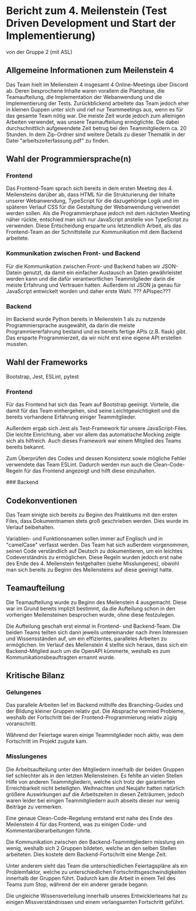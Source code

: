 # Bericht zum 4. Meilenstein (Test Driven Development und Start der Implementierung)
von der Gruppe 2 (mit ASL)

## Allgemeine Informationen zum Meilenstein 4
<p>Das Team hielt im Meilenstein 4 insgesamt 4 Online-Meetings über Discord ab. Deren besprochene Inhalte waren vorallem die Planphase, die Teamaufteilung, die Implementation der Webanwendung und die Implementierung der Tests. Zurückblickend arbeitete das Team jedoch eher in kleinen Guppen unter sich und rief nur Teammeetings aus, wenn es für das gesamte Team nötig war. Die meiste Zeit wurde jedoch zum alleinigen Arbeiten verwendet, was unsere Teamaufteilung ermöglichte. Die dabei durchschnittlich aufgewendete Zeit betrug bei den Teammitgliedern ca. 20 Stunden. In dem Zip-Ordner sind weitere Details zu dieser Thematik in der Datei "arbeitszeiterfassung.pdf" zu finden.</p>


## Wahl der Programmiersprache(n)
### Frontend
<p>Das Frontend-Team sprach sich bereits in dem ersten Meeting des 4. Meilensteins darüber ab, dass HTML für die Strukturierung der Inhalte unserer Webanwendung, TypeScript für die dazugehörige Logik und im späteren Verlauf CSS für die Gestaltung der Webanwendung verwendet werden sollen. Als die Programmierphase jedoch mit dem nächsten Meeting näher rückte, entschied man sich nur JavaScript anstelle von TypeScript zu verwenden. Diese Entscheidung ersparte uns letztendlich Arbeit, als das Frontend-Team an der Schnittstelle zur Kommunikation mit dem Backend arbeitete.</p>

### Kommunikation zwischen Front- und Backend
<p>Für die Kommunikation zwischen Front- und Backend haben wir JSON-Datein genutzt, da damit ein einfacher Austausch an Daten gewährleistet werden kann und die dafür verantwortlichen Teammitglieder darin die meiste Erfahrung und Vertrauen hatten. Außerdem ist JSON ja genau für JavaScript entwickelt worden und daher erste Wahl. ??? APIspec???</p>

### Backend
<p>Im Backend wurde Python bereits in Meilenstein 1 als zu nutzende Programmiersprache ausgewählt, da darin die meiste Programmiererfahrung bestand und es bereits fertige APIs (z.B. flask) gibt. Das ersparte Programmierzeit, da wir nicht erst eine eigene API erstellen mussten.</p>


## Wahl der Frameworks
Bootstrap, Jest, ESLint, pytest
### Frontend
<p>Für das Frontend hat sich das Team auf Bootstrap geeinigt. Vorteile, die damit für das Team einhergehen, sind seine Leichtgewichtigkeit und die bereits vorhandene Erfahrung einiger Teammitglieder.</p>
<p>Außerdem ergab sich Jest als Test-Framework für unsere JavaScript-Files. Die leichte Einrichtung, aber vor allem das automatische Mocking zeigte sich als hilfreich. Auch dieses Framework war einem Mitglied des Teams bereits bekannt.</p>
<p>Zum Überprüfen des Codes und dessen Konsistenz sowie mögliche Fehler verwendete das Team ESLint. Dadurch werden nun auch die Clean-Code-Regeln für das Frontend angezeigt und hilft diese einzuhalten.</p>
### Backend
<p></p>


## Codekonventionen
<p>Das Team einigte sich bereits zu Beginn des Praktikums mit den ersten Files, dass Dokumentnamen stets groß geschrieben werden. Dies wurde im Verlauf beibehalten.</p>
<p>Variablen- und Funktionsnamen sollen immer auf Englisch und in "camelCase" verfasst werden. Das Team hat sich außerdem vorgenommen, seinen Code verständlich auf Deutsch zu dokumentieren, um ein leichtes Codeverständnis zu ermöglichen. Diese Regeln wurden jedoch erst nahe des Ende des 4. Meilenstein festgehalten (siehe Misslungenes), obwohl man sich bereits zu Beginn des Meilensteins auf diese geeinigt hatte.</p>


## Teamaufteilung
<p>Die Teamaufteilung wurde zu Beginn des Meilenstein 4 ausgemacht. Diese war im Grund bereits implizit bestimmt, da die Aufteilung schon in den vorherigen Meilensteinen besprochen wurde, ohne diese festzulegen.</p>
<p>Die Aufteilung geschah erst einmal in Frontend- und Backend-Team. Die beiden Teams teilten sich dann jeweils untereinander nach ihren Interessen und Wissensständen auf, um ein effizientes, paralleles Arbeiten zu ermöglichen. Im Verlauf des Meilenstein 4 stellte sich heraus, dass sich ein Backend-Mitglied auch um die OpenAPI kümmerte, weshalb es zum Kommunikationsbeauftragten ernannt wurde.</p>


## Kritische Bilanz
### Gelungenes
<p>Das parallele Arbeiten lief im Backend mithilfe des Branching-Guides und der Bildung kleiner Gruppen relativ gut. Die Absprache vermied Probleme, weshalb der Fortschritt bei der Frontend-Programmierung relativ zügig voranschritt.</p>
<p>Während der Feiertage waren einige Teammitglieder noch aktiv, was dem Fortschritt im Projekt zugute kam.</p>

### Misslungenes
<p>Die Arbeitsaufteilung unter den Mitgliedern innerhalb der beiden Gruppen lief schlechter als in den letzten Meilensteinen. Es fehlte an vielen Stellen Hilfe von anderen Teammitgliedern, welche sich trotz der garantierten Erreichbarkeit nicht beteiligten. Weihnachten und Neujahr hatten natürlich größere Auswirkungen auf die Arbeitszeiten in diesen Zeiträumen, jedoch waren leider bei einigen Teammitgliedern auch abseits dieser nur wenig Beiträge zu vermerken.</p>
<p>Eine genaue Clean-Code-Regelung entstand erst nahe des Ende des Meilenstein 4 für das Frontend, was zu einigen Code- und Kommentarüberarbeitungen führte.</p>
<p>Die Kommunikation zwischen den Backend-Teammitgliedern misslung ein wenig, weshalb sich 2 Gruppen bildeten, welche an den selben Stellen arbeiteten. Dies kostete dem Backend-Fortschritt eine Menge Zeit.</p>
<p>Unter anderem sieht das Team die unterschiedlichen Feiertagspläne als ein Problemfaktor, welche zu unterschiedlichen Fortschrittsgeschwindigkeiten innerhalb der Gruppen führt. Dadurch kam die Arbeit in einem Teil des Teams zum Stop, während der ein anderer gerade begann.</p>
<p>Die ungleiche Wissensverteilung innerhalb unseres Entwicklerteams hat zu einigen Missverständnissen und einem verlangsamten Fortschritt geführt.<p>
